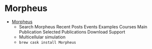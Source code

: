 # Morpheus
- [Morpheus](https://morpheus.gitlab.io/)
  -  Search Morpheus Recent Posts Events Examples Courses Main Publication Selected Publications Download Support
  - Multicellular simulation
  - `brew cask install Morpheus`
